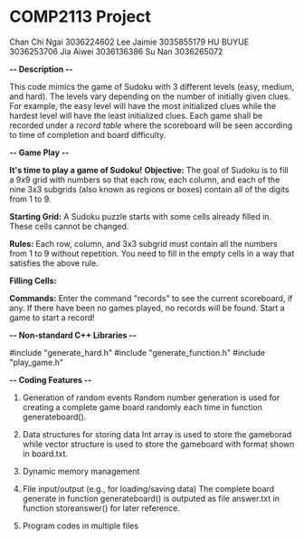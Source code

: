 # COMP2113 Project
Chan Chi Ngai 3036224602
Lee Jaimie 3035855179
HU BUYUE 3036253706
Jia Aiwei 3036136386
Su Nan 3036265072

**-- Description --** 

This code mimics the game of Sudoku with 3 different levels (easy, medium, and hard). The levels vary depending on the number of initially given clues. For example, the easy level will have the most initialized clues while the hardest level will have the least initialized clues. Each game shall be recorded under a _record table_ where the scoreboard will be seen according to time of completion and board difficulty. 

**-- Game Play --** 

**It's time to play a game of Sudoku!**
**Objective:**
The goal of Sudoku is to fill a 9x9 grid with numbers so that each row, each column, and each of the nine 3x3 subgrids (also known as regions or boxes) contain all of the digits from 1 to 9.

**Starting Grid:**
A Sudoku puzzle starts with some cells already filled in. These cells cannot be changed.

**Rules:**
Each row, column, and 3x3 subgrid must contain all the numbers from 1 to 9 without repetition.
You need to fill in the empty cells in a way that satisfies the above rule.

**Filling Cells:**


**Commands:**
Enter the command "records" to see the current scoreboard, if any. If there have been no games played, no records will be found. Start a game to start a record!

**-- Non-standard C++ Libraries --**

#include "generate_hard.h"
#include "generate_function.h"
#include "play_game.h"

**-- Coding Features --**
1. Generation of random events
   Random number generation is used for creating a complete game board randomly each time in function generateboard().
2. Data structures for storing data
   Int array is used to store the gameborad while vector<string> structure is used to store the gameboard with format shown in board.txt. 
3. Dynamic memory management
   
4. File input/output (e.g., for loading/saving data)
   The complete board generate in function generateboard() is outputed as file answer.txt in function storeanswer() for later reference.
5. Program codes in multiple files
   
   
